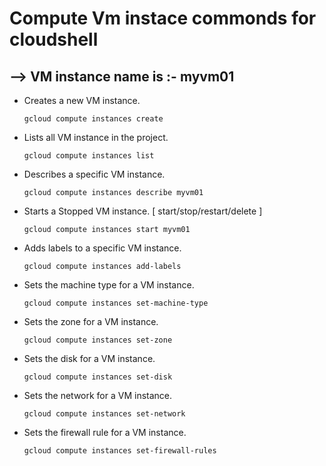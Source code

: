 # Compute Vm instace commonds for cloudshell 
## --> VM instance name is :- myvm01
- Creates a new VM instance.
    ```gcp
    gcloud compute instances create 
    ```
- Lists all VM instance in the project.
    ```gcp
    gcloud compute instances list 
    ```
- Describes a specific  VM instance.
    ```gcp
    gcloud compute instances describe myvm01
    ```
- Starts a Stopped VM instance. [ start/stop/restart/delete ]
    ```gcp
    gcloud compute instances start myvm01
    ```
- Adds labels to a specific  VM instance.
    ```gcp
    gcloud compute instances add-labels 
    ```
- Sets the machine type for a VM instance.
    ```gcp
    gcloud compute instances set-machine-type
    ```
- Sets the zone for a VM instance.
    ```gcp
    gcloud compute instances set-zone
    ```
- Sets the disk for a VM instance.
    ```gcp
    gcloud compute instances set-disk
    ```
- Sets the network for a VM instance.
    ```gcp
    gcloud compute instances set-network
    ```
- Sets the firewall rule for a VM instance.
    ```gcp
    gcloud compute instances set-firewall-rules
    ```
